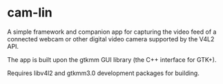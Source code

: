 # cam-lin
A simple framework and companion app for capturing the video feed of a connected webcam or other digital video camera supported by the V4L2 API.

The app is built upon the gtkmm GUI library (the C++ interface for GTK+).

Requires libv4l2 and gtkmm3.0 development packages for building.
